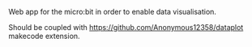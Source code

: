 Web app for the micro:bit in order to enable data visualisation. 

Should be coupled with https://github.com/Anonymous12358/dataplot makecode extension.
